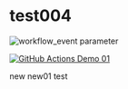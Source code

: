 # test004

![workflow_event parameter](https://github.com/aneeshk83/test004/actions/workflows/sample.yml/badge.svg?event=push)



[![GitHub Actions Demo 01](https://github.com/aneeshk83/test004/actions/workflows/sample.yml/badge.svg?event=deployment_status)](https://github.com/aneeshk83/test004/actions/workflows/sample.yml)

new
new01
test
